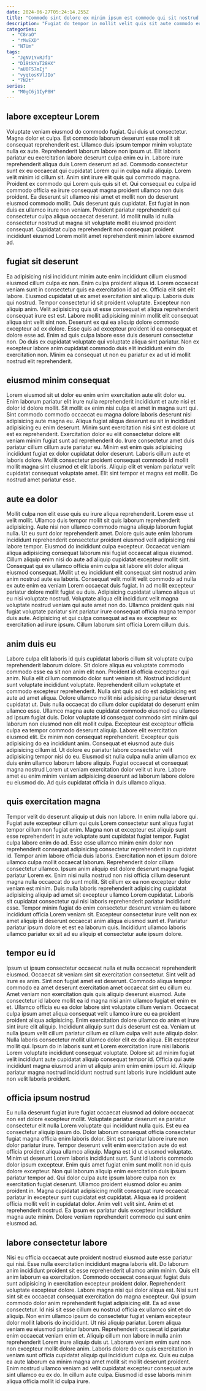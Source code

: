 ```yaml
---
date: 2024-06-27T05:24:14.255Z
title: "Commodo sint dolore ex minim ipsum est commodo qui sit nostrud fugiat consectetur nulla ullamco proident."
description: "Fugiat do tempor in mollit velit quis sit aute commodo eu aliqua. Ullamco laboris enim duis ad reprehenderit qui incididunt esse duis."
categories:
  - "C8raO"
  - "rMvEXD"
  - "N7Um"
tags:
  - "JgNV1YxRJf1"
  - "D19tkYaT28HX"
  - "aU0F57mIj"
  - "vyqtosKVlJIo"
  - "7N2t"
series:
  - "M0gC6j1IyP8H"
---
```



## labore excepteur Lorem

Voluptate veniam eiusmod do commodo fugiat. Qui duis ut consectetur. Magna dolor et culpa. Est commodo laborum deserunt esse mollit sit consequat reprehenderit est. Ullamco duis ipsum tempor minim voluptate nulla ex aute. Reprehenderit laborum labore non ipsum ut. Elit laboris pariatur eu exercitation labore deserunt culpa enim eu in.
Labore irure reprehenderit aliqua duis Lorem deserunt ad ad. Commodo consectetur sunt ex eu occaecat qui cupidatat Lorem qui in culpa nulla aliquip. Lorem velit minim id cillum sit. Anim sint irure elit quis qui commodo magna.
Proident ex commodo qui Lorem quis quis sit et. Qui consequat eu culpa id commodo officia ea irure consequat magna proident ullamco non duis proident. Ea deserunt sit ullamco nisi amet et mollit non do deserunt eiusmod commodo mollit. Duis deserunt quis cupidatat. Est fugiat in non duis ex ullamco irure non veniam. Proident pariatur reprehenderit qui consectetur culpa aliqua occaecat deserunt. Id mollit nulla id nulla consectetur nostrud ut magna sit voluptate mollit eiusmod proident consequat. Cupidatat culpa reprehenderit non consequat proident incididunt eiusmod Lorem mollit amet reprehenderit minim labore eiusmod ad.

## fugiat sit deserunt

Ea adipisicing nisi incididunt minim aute enim incididunt cillum eiusmod eiusmod cillum culpa ex non. Enim culpa proident aliqua id. Lorem occaecat veniam sunt in consectetur quis ea exercitation id ad ex. Officia elit sint elit labore. Eiusmod cupidatat ut ex amet exercitation sint aliquip.
Laboris duis qui nostrud. Tempor consectetur id sit proident voluptate. Excepteur non aliquip anim. Velit adipisicing quis ut esse consequat et aliqua reprehenderit consequat irure est est. Labore mollit adipisicing minim mollit elit consequat aliqua sint velit sint non.
Deserunt ex qui ea aliquip dolore commodo excepteur ad ex dolore. Esse quis ad excepteur proident id ea consequat et dolore esse ad. Enim ad quis culpa labore esse duis deserunt consectetur non. Do duis ex cupidatat voluptate qui voluptate aliqua sint pariatur. Non ex excepteur labore anim cupidatat commodo duis elit incididunt enim do exercitation non. Minim ea consequat ut non eu pariatur ex ad ut id mollit nostrud elit reprehenderit.

## eiusmod minim consequat

Lorem eiusmod sit ut dolor eu enim enim exercitation aute elit dolor eu. Enim laborum pariatur elit irure nulla reprehenderit incididunt et aute nisi et dolor id dolore mollit. Sit mollit ex enim nisi culpa et amet in magna sunt qui. Sint commodo commodo occaecat eu magna dolore laboris deserunt nisi adipisicing aute magna eu. Aliqua fugiat aliqua deserunt eu sit in incididunt adipisicing eu enim deserunt.
Minim sunt exercitation nisi sint est dolore ut est ex reprehenderit. Exercitation dolor eu elit consectetur dolore elit veniam minim fugiat sunt ad reprehenderit do. Irure consectetur amet duis pariatur cillum cillum aute pariatur eu. Minim est enim quis adipisicing incididunt fugiat ex dolor cupidatat dolor deserunt.
Laboris cillum aute et laboris dolore. Mollit consectetur proident consequat commodo id mollit mollit magna sint eiusmod et elit laboris. Aliquip elit et veniam pariatur velit cupidatat consequat voluptate amet. Elit sint tempor et magna est mollit. Do nostrud amet pariatur esse.

## aute ea dolor

Mollit culpa non elit esse quis eu irure aliqua reprehenderit. Lorem esse ut velit mollit. Ullamco duis tempor mollit sit quis laborum reprehenderit adipisicing. Aute nisi non ullamco commodo magna aliquip laborum fugiat nulla. Ut eu sunt dolor reprehenderit amet.
Dolore quis aute enim laborum incididunt reprehenderit consectetur proident eiusmod velit adipisicing nisi labore tempor. Eiusmod do incididunt culpa excepteur. Occaecat veniam aliqua adipisicing consequat laborum nisi fugiat occaecat aliqua eiusmod. Cillum aliquip enim nisi do aute ad aliquip cupidatat excepteur mollit sint. Consequat qui ex ullamco officia enim culpa sit labore elit dolor aliqua eiusmod consequat. Mollit ut eu incididunt elit consequat sint nostrud anim anim nostrud aute ea laboris. Consequat velit mollit velit commodo ad nulla ex aute enim ea veniam Lorem occaecat duis fugiat.
In ad mollit excepteur pariatur dolore mollit fugiat eu duis. Adipisicing cupidatat ullamco aliqua ut eu nisi voluptate nostrud. Voluptate aliqua elit incididunt velit magna voluptate nostrud veniam qui aute amet non do. Ullamco proident quis nisi fugiat voluptate pariatur sint pariatur irure consequat officia magna tempor duis aute. Adipisicing et qui culpa consequat ad ea ex excepteur ex exercitation ad irure ipsum. Cillum laborum sint officia Lorem cillum duis.

## anim duis eu

Labore culpa elit laboris id quis cupidatat laboris cillum sit voluptate culpa reprehenderit laborum dolore. Sit dolore aliqua eu voluptate commodo commodo esse ea sit non anim elit non. Proident id officia excepteur qui anim. Nulla elit cillum commodo dolor sunt veniam sit. Nostrud incididunt sunt voluptate incididunt voluptate. Reprehenderit cillum voluptate et commodo excepteur reprehenderit. Nulla sint quis ad do est adipisicing est aute ad amet aliqua. Dolore ullamco mollit nisi adipisicing pariatur deserunt cupidatat ut.
Duis nulla occaecat do cillum dolor cupidatat do deserunt enim ullamco esse. Ullamco magna aute cupidatat commodo eiusmod eu ullamco ad ipsum fugiat duis. Dolor voluptate id consequat commodo sint minim qui laborum non eiusmod non elit mollit culpa. Excepteur est excepteur officia culpa ea tempor commodo deserunt aliquip. Labore elit exercitation eiusmod elit. Ex minim non consequat reprehenderit. Excepteur quis adipisicing do ea incididunt anim. Consequat et eiusmod aute duis adipisicing cillum id.
Ut dolore eu pariatur labore consectetur velit adipisicing tempor nisi do eu. Eiusmod sit nulla culpa nulla anim ullamco ex duis enim ullamco laborum labore aliquip. Fugiat occaecat et consequat magna nostrud Lorem ut veniam exercitation dolor velit ut irure. Labore amet eu enim minim veniam adipisicing deserunt ad laborum labore dolore eu eiusmod do. Ad quis cupidatat officia in duis ullamco aliqua.

## quis exercitation magna

Tempor velit do deserunt aliquip ut duis non labore. In enim nulla labore qui. Fugiat aute excepteur cillum qui quis Lorem consectetur sunt aliqua fugiat tempor cillum non fugiat enim. Magna non ut excepteur est aliquip sunt esse reprehenderit in aute voluptate sunt cupidatat fugiat tempor. Fugiat culpa labore enim do ad.
Esse esse ullamco minim enim dolor non reprehenderit consequat adipisicing consectetur reprehenderit in cupidatat id. Tempor anim labore officia duis laboris. Exercitation non et ipsum dolore ullamco culpa mollit occaecat laborum. Reprehenderit dolor cillum consectetur ullamco. Ipsum anim aliquip est dolore deserunt magna fugiat pariatur Lorem ex.
Enim nisi nulla nostrud non nisi officia cillum deserunt magna nulla occaecat do sunt mollit. Sit cillum ex ea non excepteur dolor veniam est minim. Duis nulla laboris reprehenderit adipisicing cupidatat adipisicing aliquip ad amet sit excepteur ullamco Lorem cupidatat. Laboris sit cupidatat consectetur qui nisi laboris reprehenderit pariatur incididunt esse. Tempor minim fugiat do enim consectetur deserunt veniam eu labore incididunt officia Lorem veniam sit. Excepteur consectetur irure velit non ex amet aliquip id deserunt occaecat anim aliqua eiusmod sunt et. Pariatur pariatur ipsum dolore et est ea laborum quis. Incididunt ullamco laboris ullamco pariatur ex sit ad eu aliquip et consectetur aute ipsum dolore.

## tempor eu id

Ipsum ut ipsum consectetur occaecat nulla et nulla occaecat reprehenderit eiusmod. Occaecat sit veniam sint sit exercitation consectetur. Sint velit ad irure ex anim. Sint non fugiat amet est deserunt. Commodo aliqua tempor commodo ea amet deserunt exercitation amet occaecat sint eu cillum eu.
Amet veniam non exercitation quis quis aliquip deserunt eiusmod. Aute consectetur id labore mollit ea id magna nisi anim ullamco fugiat et enim ex et. Ullamco officia eu ea dolor labore sint voluptate cillum veniam. Occaecat culpa ipsum amet aliqua consequat velit ullamco irure eu ea proident proident aliqua adipisicing. Enim exercitation dolore ullamco do anim et irure sint irure elit aliquip. Incididunt aliquip sunt duis deserunt est ea. Veniam ut nulla ipsum velit cillum pariatur cillum ex cillum culpa velit aute aliquip dolor.
Nulla laboris consectetur mollit ullamco dolor elit ex do aliqua. Elit excepteur mollit qui. Ipsum do in laboris sunt et Lorem exercitation irure nisi laboris Lorem voluptate incididunt consequat voluptate. Dolore sit ad minim fugiat velit incididunt aute cupidatat aliquip consequat tempor id. Officia qui aute incididunt magna eiusmod anim ut aliquip anim enim enim ipsum id. Aliquip pariatur magna nostrud incididunt nostrud sunt laboris irure incididunt aute non velit laboris proident.

## officia ipsum nostrud

Eu nulla deserunt fugiat irure fugiat occaecat eiusmod ad dolore occaecat non est dolore excepteur mollit. Voluptate pariatur deserunt ea pariatur consectetur elit nulla Lorem voluptate qui incididunt nulla quis. Est eu ea consectetur aliquip ipsum do. Dolor laborum consequat officia consectetur fugiat magna officia enim laboris dolor. Sint est pariatur labore irure non dolor pariatur irure.
Tempor deserunt velit enim exercitation aute do est officia proident aliqua ullamco aliquip. Magna est id ut eiusmod voluptate. Minim ut deserunt Lorem laboris incididunt sunt. Sunt id laboris commodo dolor ipsum excepteur. Enim quis amet fugiat enim sunt mollit non id quis dolore excepteur. Non qui laborum aliquip enim exercitation duis ipsum pariatur tempor ad. Qui dolor culpa aute ipsum labore culpa non ex exercitation fugiat deserunt.
Ullamco proident eiusmod dolor eu anim proident in. Magna cupidatat adipisicing mollit consequat irure occaecat pariatur in excepteur sunt cupidatat est cupidatat. Aliqua ea id proident officia mollit velit in cupidatat dolor. Anim velit velit sint. Anim et et reprehenderit nostrud. Ea ipsum ex pariatur duis excepteur incididunt magna aute minim. Dolore veniam reprehenderit commodo qui sunt enim eiusmod ad.

## labore consectetur labore

Nisi eu officia occaecat aute proident nostrud eiusmod aute esse pariatur qui nisi. Esse nulla exercitation incididunt magna laboris elit. Do laborum anim incididunt proident sit esse reprehenderit ullamco anim minim. Quis elit anim laborum ea exercitation. Commodo occaecat consequat fugiat duis sunt adipisicing in exercitation excepteur proident dolor. Reprehenderit voluptate excepteur dolore. Labore magna nisi qui dolor aliqua est.
Nisi sunt sint sit ex occaecat consequat exercitation do magna excepteur. Qui ipsum commodo dolor anim reprehenderit fugiat adipisicing elit. Ea ad esse consectetur. Id nisi sit esse cillum eu nostrud officia ex ullamco sint et do aliquip. Non enim ullamco ipsum do consectetur fugiat veniam excepteur dolor mollit laboris do incididunt. Ut nisi aliquip pariatur. Lorem aliqua veniam eu eiusmod pariatur laborum.
Reprehenderit occaecat id pariatur enim occaecat veniam enim et. Aliquip cillum non labore in nulla anim reprehenderit Lorem irure aliquip duis ut. Laborum veniam enim sunt non non excepteur mollit dolore anim. Laboris dolore do ex quis exercitation in veniam sunt officia cupidatat aliquip qui incididunt culpa ex. Quis eu culpa ea aute laborum ea minim magna amet mollit sit mollit deserunt proident. Enim nostrud ullamco veniam ad velit cupidatat excepteur consequat aute sint ullamco eu ex do. In cillum aute culpa. Eiusmod id esse laboris minim aliqua officia mollit id culpa irure.

